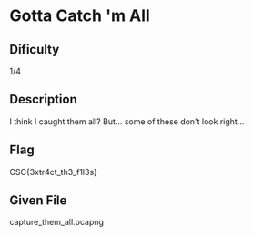 # Gotta Catch 'm All

## Dificulty
1/4

## Description
I think I caught them all? But... some of these don't look right...

## Flag
CSC{3xtr4ct_th3_f1l3s}

## Given File
capture_them_all.pcapng
